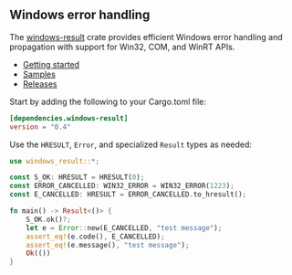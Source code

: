 ## Windows error handling

The [windows-result](https://crates.io/crates/windows-result) crate provides efficient Windows error handling and propagation with support for Win32, COM, and WinRT APIs.

* [Getting started](https://kennykerr.ca/rust-getting-started/)
* [Samples](https://github.com/microsoft/windows-rs/tree/master/crates/samples)
* [Releases](https://github.com/microsoft/windows-rs/releases)

Start by adding the following to your Cargo.toml file:

```toml
[dependencies.windows-result]
version = "0.4"
```

Use the `HRESULT`, `Error`, and specialized `Result` types as needed:

```rust
use windows_result::*;

const S_OK: HRESULT = HRESULT(0);
const ERROR_CANCELLED: WIN32_ERROR = WIN32_ERROR(1223);
const E_CANCELLED: HRESULT = ERROR_CANCELLED.to_hresult();

fn main() -> Result<()> {
    S_OK.ok()?;
    let e = Error::new(E_CANCELLED, "test message");
    assert_eq!(e.code(), E_CANCELLED);
    assert_eq!(e.message(), "test message");
    Ok(())
}
```
